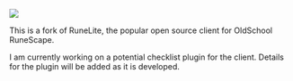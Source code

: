 ![](https://runelite.net/img/logo.png)

This is a fork of RuneLite, the popular open source client for OldSchool RuneScape.

I am currently working on a potential checklist plugin for the client. Details for the plugin will be added as it is developed.
